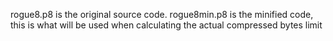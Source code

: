 rogue8.p8 is the original source code.
rogue8min.p8 is the minified code, this is what will be used when calculating the actual compressed bytes limit

